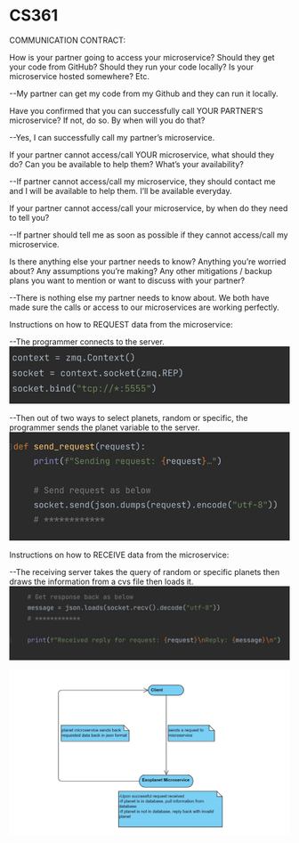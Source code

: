 # CS361

COMMUNICATION CONTRACT:

How is your partner going to access your microservice? Should they get your code from GitHub? Should they run your code locally? Is your microservice hosted somewhere? Etc.

--My partner can get my code from my Github and they can run it locally.

Have you confirmed that you can successfully call YOUR PARTNER’S microservice? If not, do so. By when will you do that?

--Yes, I can successfully call my partner’s microservice.

If your partner cannot access/call YOUR microservice, what should they do? Can you be available to help them? What’s your availability?

--If partner cannot access/call my microservice, they should contact me and I will be available to help them. I’ll be available everyday.

If your partner cannot access/call your microservice, by when do they need to tell you?

--If partner should tell me as soon as possible if they cannot access/call my microservice.

Is there anything else your partner needs to know? Anything you’re worried about? Any assumptions you’re making? Any other mitigations / backup plans you want to mention or want to discuss with your partner?

--There is nothing else my partner needs to know about. We both have made sure the calls or access to our microservices are working perfectly.

Instructions on how to REQUEST data from the microservice:

--The programmer connects to the server. 
![alt text](./connect_server.JPG)

--Then out of two ways to select planets, random or specific, the programmer sends the planet variable to the server.
![alt text](./request_sample.JPG)

Instructions on how to RECEIVE data from the microservice:

--The receiving server takes the query of random or specific planets then draws the information from a cvs file then loads it.
![alt text](./receive_sample.JPG)


![alt text](./microservice_uml.JPG)






